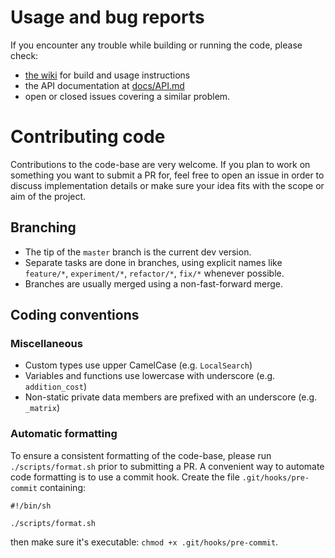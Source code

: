 # Usage and bug reports

If you encounter any trouble while building or running the code,
please check:

- [the wiki](https://github.com/VROOM-Project/vroom/wiki) for build
and usage instructions
- the API documentation at [docs/API.md](docs/API.md)
- open or closed issues covering a similar problem.

# Contributing code

Contributions to the code-base are very welcome. If you plan to work
on something you want to submit a PR for, feel free to open an issue
in order to discuss implementation details or make sure your idea fits
with the scope or aim of the project.

## Branching

* The tip of the `master` branch is the current dev version.
* Separate tasks are done in branches, using explicit names like
`feature/*`, `experiment/*`, `refactor/*`, `fix/*` whenever possible.
* Branches are usually merged using a non-fast-forward merge.

## Coding conventions

### Miscellaneous

- Custom types use upper CamelCase (e.g. `LocalSearch`)
- Variables and functions use lowercase with underscore (e.g. `addition_cost`)
- Non-static private data members are prefixed with an underscore (e.g. `_matrix`)

### Automatic formatting

To ensure a consistent formatting of the code-base, please run
`./scripts/format.sh` prior to submitting a PR. A convenient way to
automate code formatting is to use a commit hook. Create the file
`.git/hooks/pre-commit` containing:

```
#!/bin/sh

./scripts/format.sh
```

then make sure it's executable: `chmod +x .git/hooks/pre-commit`.
